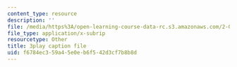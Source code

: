 ```yaml
---
content_type: resource
description: ''
file: /media/https%3A/open-learning-course-data-rc.s3.amazonaws.com/2-003sc-engineering-dynamics-fall-2011/f6784ec359a45e0eb6f542d3cf7b8b8d_f1pxiNDTyHc.vtt
file_type: application/x-subrip
resourcetype: Other
title: 3play caption file
uid: f6784ec3-59a4-5e0e-b6f5-42d3cf7b8b8d
---
```

